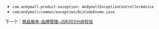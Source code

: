 - `com.andymall.product.exception: AndymallExceptionControllerAdvice`
- `com/andymall/common/exception/BizCodeEnume.java`

下一个：[商品服务-品牌管理-JSR303分组校验](商品服务-品牌管理-JSR303分组校验.md)